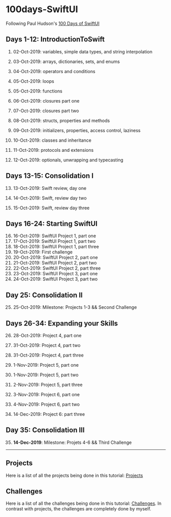 # 100days-SwiftUI
Following Paul Hudson's [100 Days of SwiftUI](https://www.hackingwithswift.com/100/swiftui)

## Days 1-12: IntroductionToSwift

1. 02-Oct-2019: variables, simple data types, and string interpolation

2. 03-Oct-2019: arrays, dictionaries, sets, and enums

3. 04-Oct-2019: operators and conditions

4. 05-Oct-2019: loops

5. 05-Oct-2019: functions

6. 06-Oct-2019: closures part one

7. 07-Oct-2019: closures part two

8. 08-Oct-2019: structs, properties and methods

9. 09-Oct-2019: initializers, properties, access control, laziness

10. 10-Oct-2019: classes and inheritance

11. 11-Oct-2019: protocols and extensions

12. 12-Oct-2019: optionals, unwrapping and typecasting

## Days 13-15: Consolidation I

13. 13-Oct-2019: Swift review, day one

14. 14-Oct-2019: Swift, review day two

15. 15-Oct-2019: Swift, review day three

## Days 16-24: Starting SwiftUI

16. 16-Oct-2019: SwiftUI Project 1, part one
17. 17-Oct-2019: SwiftUI Project 1, part two
18. 18-Oct-2019: SwiftUI Project 1, part three
19. 19-Oct-2019: First challenge
20. 20-Oct-2019: SwiftUI Project 2, part one
21. 21-Oct-2019: SwiftUI Project 2, part two
22. 22-Oct-2019: SwiftUI Project 2, part three
23. 23-Oct-2019: SwiftUI Project 3, part one
24. 24-Oct-2019: SwiftUI Project 3, part two 

## Day 25: Consolidation II

25. 25-Oct-2019: Milestone: Projects 1-3 && Second Challenge

## Days 26-34: Expanding your Skills

26. 28-Oct-2019: Project 4, part one
27. 31-Oct-2019: Project 4, part two
28. 31-Oct-2019: Project 4, part three

29. 1-Nov-2019: Project 5, part one
30. 1-Nov-2019: Project 5, part two
31. 2-Nov-2019: Project 5, part three

32. 3-Nov-2019: Project 6, part one
33. 4-Nov-2019: Project 6, part two
34. 14-Dec-2019: Project 6: part three

## Day 35: Consolidation III

35. **14-Dec-2019**: Milestone: Projets 4-6 && Third Challenge

---

## Projects

Here is a list of all the projects being done in this tutorial: [Projects](https://github.com/nestorivanmo/100days-SwiftUI/tree/master/Projects)

## Challenges

Here is a list  of all the challenges being done in this tutorial: [Challenges](https://github.com/nestorivanmo/100days-SwiftUI/tree/master/Challenges). In contrast with projects, the challenges are completely done by myself.